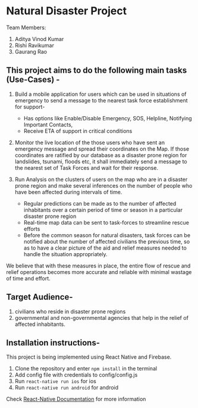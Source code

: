 # Natural Disaster Project

Team Members:
 1. Aditya Vinod Kumar
 2. Rishi Ravikumar
 3. Gaurang Rao
 
## This project aims to do the following main tasks (Use-Cases) - 
1. Build a mobile application for users which can be used in situations of emergency to send a message to the nearest task force establishment for support-
   * Has options like Enable/Disable Emergency, SOS, Helpline, Notifying Important Contacts, 
   * Receive ETA of support in critical conditions

2. Monitor the live location of the those users who have sent an emergency message and spread their coordinates on the Map. If those coordinates are ratified by our database as a disaster prone region for landslides, tsunami, floods etc, it shall immediately send a message to the nearest set of Task Forces and wait for their response. 

3. Run Analysis on the clusters of users on the map who are in a disaster prone region and make several inferences on the number of people who have been affected during intervals of time. 
   * Regular predictions can be made as to the number of affected inhabitants over a certain period of time or season in a particular disaster prone region
   * Real-time map data can be sent to task-forces to streamline rescue efforts
   * Before the common season for natural disasters, task forces can be notified about the number of affected civilians  the previous time, so as to have a clear picture of the aid and relief measures needed to handle the situation appropriately.
	
We believe that with these measures in place, the entire flow of rescue and relief operations becomes more accurate and reliable with minimal wastage of time and effort. 

## Target Audience-
1. civilians who reside in disaster prone regions
2. governmental and non-governmental agencies that help in the relief of affected inhabitants.

## Installation instructions- 
This project is being implemented using React Native and Firebase.

1. Clone the repository and enter ```npm install``` in the terminal
2. Add config file with credentials to config/config.js
3. Run ```react-native run ios``` for ios 
4. Run ```react-native run android``` for android

Check [React-Native Documentation](https://facebook.github.io/react-native/docs/getting-started) for more information
